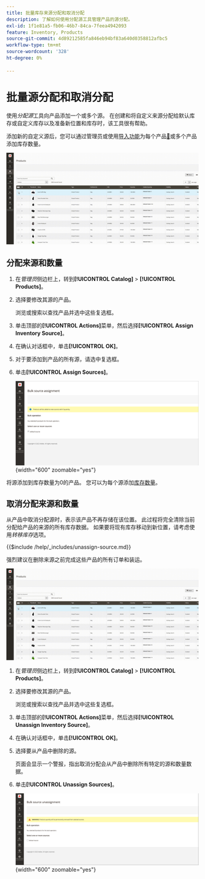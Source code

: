 ```yaml
---
title: 批量库存来源分配和取消分配
description: 了解如何使用分配源工具管理产品的源分配。
exl-id: 1f1e81a5-fb06-46b7-84ca-7feea4942093
feature: Inventory, Products
source-git-commit: 4d89212585fa846eb94bf83a640d0358812afbc5
workflow-type: tm+mt
source-wordcount: '328'
ht-degree: 0%

---
```


# 批量源分配和取消分配

使用&#x200B;_分配源_&#x200B;工具向产品添加一个或多个源。 在创建和将自定义来源分配给默认库存或自定义库存以及准备新位置和库存时，该工具很有帮助。

添加新的自定义源后，您可以通过管理员或使用[导入功能](inventory-import-export.md)为每个产品[&#128279;](quantities-assign-per-product.md)或多个产品添加库存数量。

![为所选产品添加库存源](assets/inventory-bulk-assign-sources.gif)

## 分配来源和数量

1. 在&#x200B;_管理员_&#x200B;侧边栏上，转到&#x200B;**[!UICONTROL Catalog]** > **[!UICONTROL Products]**。

1. 选择要修改其源的产品。

   浏览或搜索以查找产品并选中这些复选框。

1. 单击顶部的&#x200B;**[!UICONTROL Actions]**&#x200B;菜单，然后选择&#x200B;**[!UICONTROL Assign Inventory Source]**。

1. 在确认对话框中，单击&#x200B;**[!UICONTROL OK]**。

1. 对于要添加到产品的所有源，请选中复选框。

1. 单击&#x200B;**[!UICONTROL Assign Sources]**。

   ![选择产品以添加源](assets/inventory-bulk-assign-sources-summary.png){width="600" zoomable="yes"}

将源添加到库存数量为0的产品。 您可以为每个源添加[库存数量](quantities-assign-per-product.md)。

## 取消分配来源和数量

从产品中取消分配源时，表示该产品不再存储在该位置。 此过程将完全清除当前分配给产品的来源的所有库存数据。 如果要将现有库存移动到新位置，请考虑使用&#x200B;_转移库存_&#x200B;选项。

{{$include /help/_includes/unassign-source.md}}

强烈建议在删除来源之前完成这些产品的所有订单和装运。

![取消分配所选产品的源](assets/inventory-bulk-unassign-sources.gif)

1. 在&#x200B;_管理员_&#x200B;侧边栏上，转到&#x200B;**[!UICONTROL Catalog]** > **[!UICONTROL Products]**。

1. 选择要修改其源的产品。

   浏览或搜索以查找产品并选中这些复选框。

1. 单击顶部的&#x200B;**[!UICONTROL Actions]**&#x200B;菜单，然后选择&#x200B;**[!UICONTROL Unassign Inventory Source]**。

1. 在确认对话框中，单击&#x200B;**[!UICONTROL OK]**。

1. 选择要从产品中删除的源。

   页面会显示一个警报，指出取消分配会从产品中删除所有特定的源和数量数据。

1. 单击&#x200B;**[!UICONTROL Unassign Sources]**。

   ![从所选产品中删除源](assets/inventory-bulk-unassign-sources-summary.png){width="600" zoomable="yes"}
